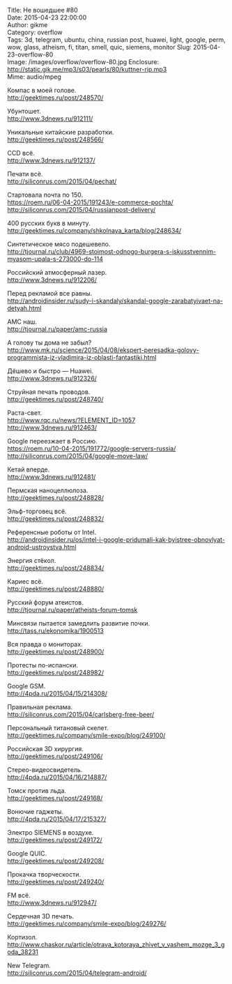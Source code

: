 Title: Не вошедшее #80  
Date: 2015-04-23 22:00:00  
Author: gikme  
Category: overflow  
Tags: 3d, telegram, ubuntu, china, russian post, huawei, light, google, perm, wow, glass, atheism, fi, titan, smell, quic, siemens, monitor
Slug: 2015-04-23-overflow-80  
Image: /images/overflow/overflow-80.jpg
Enclosure: http://static.gik.me/mp3/s03/pearls/80/kuttner-rip.mp3  
Mime: audio/mpeg

Компас в моей голове.  
<http://geektimes.ru/post/248570/>

Убунтошет.  
<http://www.3dnews.ru/912111/>

Уникальные китайские разработки.  
<http://geektimes.ru/post/248566/>

CCD всё.  
<http://www.3dnews.ru/912137/>

Печати всё.  
<http://siliconrus.com/2015/04/pechat/>

Стартовала почта по 150.  
<https://roem.ru/06-04-2015/191243/e-commerce-pochta/>  
<http://siliconrus.com/2015/04/russianpost-delivery/>

400 русских букв в минуту.  
<http://geektimes.ru/company/shkolnaya_karta/blog/248634/>

Синтетическое мясо подешевело.  
<http://tjournal.ru/club/4969-stoimost-odnogo-burgera-s-iskusstvennim-myasom-upala-s-273000-do-114>

Российский атмосферный лазер.  
<http://www.3dnews.ru/912206/>

Перед рекламой все равны.  
<http://androidinsider.ru/sudy-i-skandaly/skandal-google-zarabatyivaet-na-detyah.html>

AMC наш.  
<http://tjournal.ru/paper/amc-russia>

А голову ты дома не забыл?  
<http://www.mk.ru/science/2015/04/08/ekspert-peresadka-golovy-programmista-iz-vladimira-iz-oblasti-fantastiki.html>

Дёшево и быстро — Huawei.  
<http://www.3dnews.ru/912326/>

Струйная печать проводов.  
<http://geektimes.ru/post/248740/>

Раста-свет.  
<http://www.rqc.ru/news/?ELEMENT_ID=1057>  
<http://www.3dnews.ru/912463/>

Google переезжает в Россию.  
<https://roem.ru/10-04-2015/191772/google-servers-russia/>  
<http://siliconrus.com/2015/04/google-move-law/>

Кетай вперде.  
<http://www.3dnews.ru/912481/>

Пермская наноцеллюлоза.  
<http://geektimes.ru/post/248828/>

Эльф-торговец всё.  
<http://geektimes.ru/post/248832/>

Референсные роботы от Intel.  
<http://androidinsider.ru/os/intel-i-google-pridumali-kak-byistree-obnovlyat-android-ustroystva.html>

Энергия стёкол.  
<http://geektimes.ru/post/248834/>

Кариес всё.  
<http://geektimes.ru/post/248880/>

Русский форум атеистов.  
<http://tjournal.ru/paper/atheists-forum-tomsk>

Минсвязи пытается замедлить развитие почки.  
<http://tass.ru/ekonomika/1900513>

Вся правда о мониторах.  
<http://geektimes.ru/post/248900/>

Протесты по-испански.  
<http://geektimes.ru/post/248982/>

Google GSM.  
<http://4pda.ru/2015/04/15/214308/>

Правильная реклама.  
<http://siliconrus.com/2015/04/carlsberg-free-beer/>

Персональный титановый скелет.  
<http://geektimes.ru/company/smile-expo/blog/249100/>

Российская 3D хирургия.  
<http://geektimes.ru/post/249106/>

Стерео-видеосвидетель.  
<http://4pda.ru/2015/04/16/214887/>

Томск против льда.  
<http://geektimes.ru/post/249168/>

Вонючие гаджеты.  
<http://4pda.ru/2015/04/17/215327/>

Электро SIEMENS в воздухе.  
<http://geektimes.ru/post/249172/>

Google QUIC.  
<http://geektimes.ru/post/249208/>

Прокачка творческости.  
<http://geektimes.ru/post/249240/>

FM всё.  
<http://www.3dnews.ru/912947/>

Сердечная 3D печать.  
<http://geektimes.ru/company/smile-expo/blog/249276/>

Кортизол.  
<http://www.chaskor.ru/article/otrava_kotoraya_zhivet_v_vashem_mozge_3_goda_38231>

New Telegram.  
<http://siliconrus.com/2015/04/telegram-android/>
